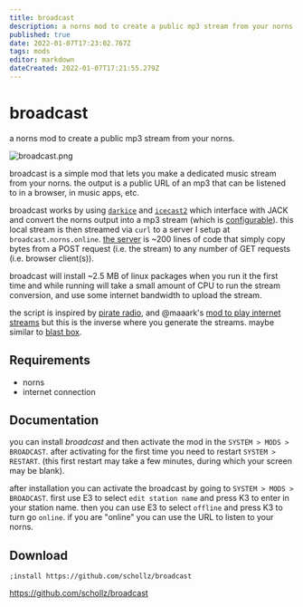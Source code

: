 ```yaml
---
title: broadcast
description: a norns mod to create a public mp3 stream from your norns.
published: true
date: 2022-01-07T17:23:02.767Z
tags: mods
editor: markdown
dateCreated: 2022-01-07T17:21:55.279Z
---
```


# broadcast

a norns mod to create a public mp3 stream from your norns.

![broadcast.png](/community/infinitedigits/broadcast.png)

broadcast is a simple mod that lets you make a dedicated music stream from your norns. the output is a public URL of an mp3 that can be listened to in a browser, in music apps, etc. 

broadcast works by using [`darkice`](http://www.darkice.org/) and [`icecast2`](https://icecast.org/) which interface with JACK and convert the norns output into a mp3 stream (which is [configurable](https://github.com/schollz/broadcast/blob/main/darkice.cfg#L18)). this local stream is then streamed via `curl` to a server I setup at `broadcast.norns.online`. [the server](https://github.com/schollz/broadcast-server) is ~200 lines of code that simply copy bytes from a POST request (i.e. the stream) to any number of GET requests (i.e. browser client(s)).


broadcast will install ~2.5 MB of linux packages when you run it the first time and while running will take a small amount of CPU to run the stream conversion, and use some internet bandwidth to upload the stream.

the script is inspired by [pirate radio](https://llllllll.co/t/pirate-radio/49013), and @maaark's [mod to play internet streams](https://llllllll.co/t/norns-ideas/17625/1347) but this is the inverse where you generate the streams. maybe similar to [blast box](https://llllllll.co/t/blast-radio-box-device/49211).



## Requirements

- norns
- internet connection

## Documentation

you can install *broadcast* and then activate the mod in the `SYSTEM > MODS > BROADCAST`. after activating for the first time you need to restart `SYSTEM > RESTART`. (this first restart may take a few minutes, during which your screen may be blank).

after installation you can activate the broadcast by going to `SYSTEM > MODS > BROADCAST`. first use E3 to select `edit station name` and press K3 to enter in your station name. then you can use E3 to select `offline` and press K3 to turn go `online`. if you are "online" you can use the URL to listen to your norns.


## Download

```
;install https://github.com/schollz/broadcast
```

https://github.com/schollz/broadcast